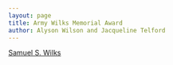 ```yaml
---
layout: page
title: Army Wilks Memorial Award
author: Alyson Wilson and Jacqueline Telford
---
```

[Samuel S. Wilks](https://alysongwilson.github.io/ACAS/wilks.jpg)
